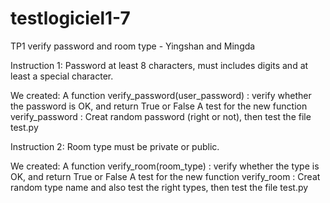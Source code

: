 # testlogiciel1-7
TP1 verify password and room type - Yingshan and Mingda

Instruction 1: Password at least 8 characters, must includes digits and at least a special character.

We created:
  A function verify_password(user_password) : verify whether the password is OK, and return True or False
  A test for the new function verify_password : Creat random password (right or not), then test the file test.py
 
 Instruction 2: Room type must be private or public.
 
 We created:
    A function verify_room(room_type) : verify whether the type is OK, and return True or False
    A test for the new function verify_room : Creat random type name and also test the right types, then test the file test.py
 
 
